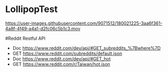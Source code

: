 # LollipopTest

https://user-images.githubusercontent.com/9071512/180021225-3aa6f361-4a8f-4f49-a4a1-d2fc06c5b1c3.mov


#Reddit Restful API
- Doc https://www.reddit.com/dev/api/#GET_subreddits_%7Bwhere%7D
- GET https://www.reddit.com/subreddits/default.json
- Doc https://www.reddit.com/dev/api/#GET_hot
- GET https://www.reddit.com/r/Taiwan/hot.json
